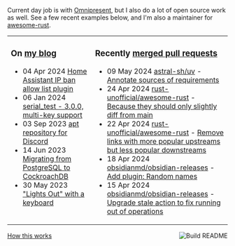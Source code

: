 Current day job is with [Omnipresent](https://www.omnipresent.com/), but I also do a lot of open source work as well. See a few recent examples below, and I'm also a maintainer for [awesome-rust](https://github.com/rust-unofficial/awesome-rust).

<table><tr><td valign="top">

### On [my blog](https://tevps.net/blog)
<!-- blog starts -->
* 04 Apr 2024 [Home Assistant IP ban allow list plugin](https://tevps.net/blog/2024/04/04/home-assistant-ip-ban-allow-list-plugin)
* 06 Jan 2024 [serial_test - 3.0.0, multi-key support](https://tevps.net/blog/2024/01/06/serial_test-300-multi-key-support)
* 03 Sep 2023 [apt repository for Discord](https://tevps.net/blog/2023/09/03/apt-repository-for-discord)
* 14 Jun 2023 [Migrating from PostgreSQL to CockroachDB](https://tevps.net/blog/2023/06/14/migrating-from-postgresql-to-cockroachdb)
* 30 May 2023 ["Lights Out" with a keyboard](https://tevps.net/blog/2023/05/30/lights-out-with-a-keyboard)
<!-- blog ends -->

</td><td valign="top">

### Recently [merged pull requests](https://github.com/search?o=desc&q=is%3Apr+author%3Apalfrey+-user%3Apalfrey+is%3Amerged+is%3Apublic&s=created&type=Issues)

<!-- prs starts -->
* 09 May 2024 [astral-sh/uv](https://github.com/astral-sh/uv) - [Annotate sources of requirements](https://github.com/astral-sh/uv/pull/3269)
* 24 Apr 2024 [rust-unofficial/awesome-rust](https://github.com/rust-unofficial/awesome-rust) - [Because they should only slightly diff from main](https://github.com/rust-unofficial/awesome-rust/pull/1716)
* 22 Apr 2024 [rust-unofficial/awesome-rust](https://github.com/rust-unofficial/awesome-rust) - [Remove links with more popular upstreams but less popular downstreams](https://github.com/rust-unofficial/awesome-rust/pull/1713)
* 18 Apr 2024 [obsidianmd/obsidian-releases](https://github.com/obsidianmd/obsidian-releases) - [Add plugin: Random names](https://github.com/obsidianmd/obsidian-releases/pull/3339)
* 15 Apr 2024 [obsidianmd/obsidian-releases](https://github.com/obsidianmd/obsidian-releases) - [Upgrade stale action to fix running out of operations](https://github.com/obsidianmd/obsidian-releases/pull/3344)
<!-- prs ends -->

</td></tr></table>

<a href="https://github.com/palfrey/palfrey/actions"><img src="https://github.com/palfrey/palfrey/workflows/Build%20README/badge.svg?branch=main" align="right" alt="Build README"></a> <a href="https://tevps.net/blog/2020/7/11/customising-github-profile-pages/">How this works</a>
